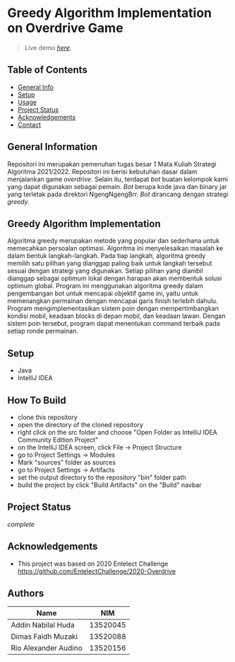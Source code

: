 # Greedy Algorithm Implementation on Overdrive Game
> Live demo [_here_](https://youtu.be/Ry4M_1vWX48).

## Table of Contents
* [General Info](#general-information)
* [Setup](#setup)
* [Usage](#usage)
* [Project Status](#project-status)
* [Acknowledgements](#acknowledgements)
* [Contact](#contact)
<!-- * [License](#license) -->


## General Information
Repositori ini merupakan pemenuhan tugas besar 1 Mata Kuliah Strategi Algoritma 2021/2022. Repositori ini berisi kebutuhan dasar dalam menjalankan game _overdrive_. Selain itu, terdapat _bot_ buatan kelompok kami yang dapat digunakan sebagai pemain. _Bot_ berupa kode java dan binary jar yang terletak pada direktori NgengNgengBrr. _Bot_ dirancang dengan strategi _greedy_.  
<!-- You don't have to answer all the questions - just the ones relevant to your project. -->

## Greedy Algorithm Implementation
  Algoritma greedy merupakan metode yang popular dan sederhana untuk memecahkan persoalan optimasi. Algoritma ini menyelesaikan masalah ke dalam bentuk langkah-langkah. Pada tiap langkah, algoritma greedy memilih satu pilihan yang dianggap paling baik untuk langkah tersebut sesuai dengan strategi yang digunakan. Setiap pilihan yang diambil dianggap sebagai optimum lokal dengan harapan akan membentuk solusi optimum global.
  Program ini menggunakan algoritma greedy dalam pengembangan bot untuk mencapai objektif game ini, yaitu untuk memenangkan permainan dengan mencapai garis finish terlebih dahulu. Program mengimplementasikan sistem poin dengan mempertimbangkan kondisi mobil, keadaan blocks di depan mobil, dan keadaan lawan. Dengan sistem poin tersebut, program dapat menentukan command terbaik pada setiap ronde permainan.


## Setup
- Java
- IntelliJ IDEA

## How To Build
- clone this repository
- open the directory of the cloned repository
- right click on the src folder and choose "Open Folder as IntelliJ IDEA Community Edition Project"
- on the IntelliJ IDEA screen, click File -> Project Structure
- go to Project Settings -> Modules
- Mark "sources" folder as sources
- go to Project Settings -> Artifacts
- set the output directory to the repository "bin" folder path
- build the project by click "Build Artifacts" on the "Build" navbar


## Project Status
_complete_


## Acknowledgements
- This project was based on 2020 Entelect Challenge https://github.com/EntelectChallenge/2020-Overdrive


## Authors
| Name | NIM |
| ---- | --- |
| Addin Nabilal Huda | 13520045 |
| Dimas Faidh Muzaki | 13520088 |
| Rio Alexander Audino | 13520156 |


<!-- Optional -->
<!-- ## License -->
<!-- This project is open source and available under the [... License](). -->

<!-- You don't have to include all sections - just the one's relevant to your project -->
